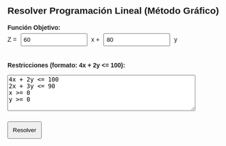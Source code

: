 <!DOCTYPE html>
<html lang="es">
<head>
  <meta charset="UTF-8">
  <title>Programación Lineal - Método Gráfico</title>
  <script src="https://cdn.plot.ly/plotly-latest.min.js"></script>
  <script src="https://cdnjs.cloudflare.com/ajax/libs/mathjs/10.6.4/math.min.js"></script>
  <style>
    body { font-family: Arial, sans-serif; padding: 20px; }
    input { margin: 5px; padding: 5px; width: 150px; }
    button { padding: 10px; margin: 10px 0; }
    table { border-collapse: collapse; margin-top: 20px; }
    td, th { border: 1px solid #aaa; padding: 6px 10px; }
  </style>
</head>
<body>

<h2>Resolver Programación Lineal (Método Gráfico)</h2>

<label><strong>Función Objetivo:</strong></label><br>
Z = <input type="number" id="coefX" value="60"> x +
    <input type="number" id="coefY" value="80"> y<br><br>

<label><strong>Restricciones (formato: 4x + 2y <= 100):</strong></label><br>
<textarea id="restricciones" rows="5" cols="50">4x + 2y <= 100
2x + 3y <= 90
x >= 0
y >= 0</textarea><br>

<button onclick="resolver()">Resolver</button>

<div id="resultado"></div>
<div id="grafica" style="width: 100%; height: 500px;"></div>

<script>
function resolver() {
  const coefX = parseFloat(document.getElementById('coefX').value);
  const coefY = parseFloat(document.getElementById('coefY').value);
  const restricciones = document.getElementById('restricciones').value.trim().split('\n').map(r => r.trim());

  // Extraer todos los pares de restricciones para encontrar intersecciones
  let puntos = [];
  for (let i = 0; i < restricciones.length; i++) {
    for (let j = i + 1; j < restricciones.length; j++) {
      const r1 = restricciones[i];
      const r2 = restricciones[j];
      const punto = resolverInterseccion(r1, r2);
      if (punto && esFactible(punto, restricciones)) {
        puntos.push(punto);
      }
    }
  }

  // Filtrar duplicados
  puntos = puntos.filter((p, index, self) =>
    index === self.findIndex(o => Math.abs(o.x - p.x) < 1e-6 && Math.abs(o.y - p.y) < 1e-6)
  );

  if (puntos.length === 0) {
    document.getElementById('resultado').innerHTML = "<b>No hay región factible.</b>";
    Plotly.newPlot('grafica', []);
    return;
  }

  // Evaluar Z
  puntos.forEach(p => p.z = coefX * p.x + coefY * p.y);
  let optimo = puntos.reduce((max, p) => (p.z > max.z ? p : max), puntos[0]);

  // Mostrar resultados
  let html = `<h3>Resultado</h3><p><b>Máximo Z = ${optimo.z}</b> en (x = ${optimo.x}, y = ${optimo.y})</p>`;
  html += `<table><tr><th>x</th><th>y</th><th>Z</th></tr>`;
  puntos.forEach(p => {
    html += `<tr><td>${p.x.toFixed(2)}</td><td>${p.y.toFixed(2)}</td><td>${p.z.toFixed(2)}</td></tr>`;
  });
  html += `</table>`;
  document.getElementById('resultado').innerHTML = html;

  // Graficar
  const traceFactible = {
    x: puntos.map(p => p.x),
    y: puntos.map(p => p.y),
    mode: 'markers',
    type: 'scatter',
    name: 'Vértices factibles',
    marker: { size: 6, color: 'blue' }
  };

  const traceOptimo = {
    x: [optimo.x],
    y: [optimo.y],
    mode: 'markers',
    type: 'scatter',
    name: 'Óptimo',
    marker: { size: 10, color: 'red', symbol: 'star' }
  };

  Plotly.newPlot('grafica', [traceFactible, traceOptimo], {
    title: 'Región Factible y Óptimo',
    xaxis: { title: 'x', range: [0, 100] },
    yaxis: { title: 'y', range: [0, 100] }
  });
}

// Evalúa si un punto cumple con todas las restricciones
function esFactible(punto, restricciones) {
  const scope = { x: punto.x, y: punto.y };
  return restricciones.every(r => {
    const [lhs, op, rhs] = parseRestriccion(r);
    const izq = math.evaluate(lhs, scope);
    const der = parseFloat(rhs);
    if (op === "<=") return izq <= der + 1e-6;
    if (op === ">=") return izq >= der - 1e-6;
    if (op === "=") return Math.abs(izq - der) < 1e-6;
    return false;
  });
}

// Extrae intersección entre dos restricciones lineales
function resolverInterseccion(r1, r2) {
  const [lhs1, , rhs1] = parseRestriccion(r1);
  const [lhs2, , rhs2] = parseRestriccion(r2);
  try {
    const res = math.lusolve([
      [math.derivative(lhs1, 'x').evaluate({x:1,y:0}), math.derivative(lhs1, 'y').evaluate({x:0,y:1})],
      [math.derivative(lhs2, 'x').evaluate({x:1,y:0}), math.derivative(lhs2, 'y').evaluate({x:0,y:1})]
    ], [parseFloat(rhs1), parseFloat(rhs2)]);
    return { x: res[0][0], y: res[1][0] };
  } catch {
    return null; // No hay solución o son paralelas
  }
}

// Divide restricción tipo "2x + 3y <= 10" en partes [lhs, operador, rhs]
function parseRestriccion(r) {
  const match = r.match(/^(.+)(<=|>=|=)(.+)$/);
  return match ? [match[1].trim(), match[2], match[3].trim()] : [null, null, null];
}
</script>

</body>
</html>
